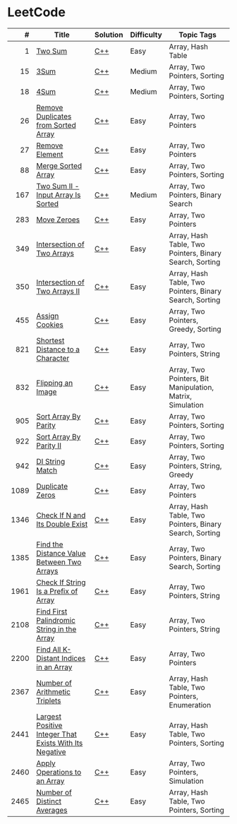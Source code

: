 # LeetCode

<!-- prettier-ignore -->
|    # | Title | Solution | Difficulty | Topic Tags |
| ---: | ----- | -------- | ---------- | ---------- |
| 1 | [Two Sum](https://leetcode.com/problems/two-sum/) | [C++](./algorithms/two-sum/two-sum.cc) | Easy | Array, Hash Table |
| 15 | [3Sum](https://leetcode.com/problems/3sum/) | [C++](./algorithms/3sum/3sum.cc) | Medium | Array, Two Pointers, Sorting |
| 18 | [4Sum](https://leetcode.com/problems/4sum/) | [C++](./algorithms/4sum/4sum.cc) | Medium | Array, Two Pointers, Sorting |
| 26 | [Remove Duplicates from Sorted Array](https://leetcode.com/problems/remove-duplicates-from-sorted-array/) | [C++](./algorithms/remove-duplicates-from-sorted-array/remove-duplicates-from-sorted-array.cc) | Easy | Array, Two Pointers |
| 27 | [Remove Element](https://leetcode.com/problems/remove-element/) | [C++](./algorithms/remove-element/remove-element.cc) | Easy | Array, Two Pointers |
| 88 | [Merge Sorted Array](https://leetcode.com/problems/merge-sorted-array/) | [C++](./algorithms/merge-sorted-array/merge-sorted-array.cc) | Easy | Array, Two Pointers, Sorting |
| 167 | [Two Sum II - Input Array Is Sorted](https://leetcode.com/problems/two-sum-ii-input-array-is-sorted/) | [C++](./algorithms/two-sum-ii-input-array-is-sorted/two-sum-ii-input-array-is-sorted.cc) | Medium | Array, Two Pointers, Binary Search |
| 283 | [Move Zeroes](https://leetcode.com/problems/move-zeroes/) | [C++](./algorithms/move-zeroes/move-zeroes.cc) | Easy | Array, Two Pointers |
| 349 | [Intersection of Two Arrays](https://leetcode.com/problems/intersection-of-two-arrays/) | [C++](./algorithms/intersection-of-two-arrays/intersection-of-two-arrays.cc) | Easy | Array, Hash Table, Two Pointers, Binary Search, Sorting |
| 350 | [Intersection of Two Arrays II](https://leetcode.com/problems/intersection-of-two-arrays-ii/) | [C++](./algorithms/intersection-of-two-arrays-ii/intersection-of-two-arrays-ii.cc) | Easy | Array, Hash Table, Two Pointers, Binary Search, Sorting |
| 455 | [Assign Cookies](https://leetcode.com/problems/assign-cookies/) | [C++](./algorithms/assign-cookies/assign-cookies.cc) | Easy | Array, Two Pointers, Greedy, Sorting |
| 821 | [Shortest Distance to a Character](https://leetcode.com/problems/shortest-distance-to-a-character/) | [C++](./algorithms/shortest-distance-to-a-character/shortest-distance-to-a-character.cc) | Easy | Array, Two Pointers, String |
| 832 | [Flipping an Image](https://leetcode.com/problems/flipping-an-image/) | [C++](./algorithms/flipping-an-image/flipping-an-image.cc) | Easy | Array, Two Pointers, Bit Manipulation, Matrix, Simulation |
| 905 | [Sort Array By Parity](https://leetcode.com/problems/sort-array-by-parity/) | [C++](./algorithms/sort-array-by-parity/sort-array-by-parity.cc) | Easy | Array, Two Pointers, Sorting |
| 922 | [Sort Array By Parity II](https://leetcode.com/problems/sort-array-by-parity-ii/) | [C++](./algorithms/sort-array-by-parity-ii/sort-array-by-parity-ii.cc) | Easy | Array, Two Pointers, Sorting |
| 942 | [DI String Match](https://leetcode.com/problems/di-string-match/) | [C++](./algorithms/di-string-match/di-string-match.cc) | Easy | Array, Two Pointers, String, Greedy |
| 1089 | [Duplicate Zeros](https://leetcode.com/problems/duplicate-zeros/) | [C++](./algorithms/duplicate-zeros/duplicate-zeros.cc) | Easy | Array, Two Pointers |
| 1346 | [Check If N and Its Double Exist](https://leetcode.com/problems/check-if-n-and-its-double-exist/) | [C++](./algorithms/check-if-n-and-its-double-exist/check-if-n-and-its-double-exist.cc) | Easy | Array, Hash Table, Two Pointers, Binary Search, Sorting |
| 1385 | [Find the Distance Value Between Two Arrays](https://leetcode.com/problems/find-the-distance-value-between-two-arrays/) | [C++](./algorithms/find-the-distance-value-between-two-arrays/find-the-distance-value-between-two-arrays.cc) | Easy | Array, Two Pointers, Binary Search, Sorting |
| 1961 | [Check If String Is a Prefix of Array](https://leetcode.com/problems/check-if-string-is-a-prefix-of-array/) | [C++](./algorithms/check-if-string-is-a-prefix-of-array/check-if-string-is-a-prefix-of-array.cc) | Easy | Array, Two Pointers, String |
| 2108 | [Find First Palindromic String in the Array](https://leetcode.com/problems/find-first-palindromic-string-in-the-array/) | [C++](./algorithms/find-first-palindromic-string-in-the-array/find-first-palindromic-string-in-the-array.cc) | Easy | Array, Two Pointers, String |
| 2200 | [Find All K-Distant Indices in an Array](https://leetcode.com/problems/find-all-k-distant-indices-in-an-array/) | [C++](./algorithms/find-all-k-distant-indices-in-an-array/find-all-k-distant-indices-in-an-array.cc) | Easy | Array, Two Pointers |
| 2367 | [Number of Arithmetic Triplets](https://leetcode.com/problems/number-of-arithmetic-triplets/) | [C++](./algorithms/number-of-arithmetic-triplets/number-of-arithmetic-triplets.cc) | Easy | Array, Hash Table, Two Pointers, Enumeration |
| 2441 | [Largest Positive Integer That Exists With Its Negative](https://leetcode.com/problems/largest-positive-integer-that-exists-with-its-negative/) | [C++](./algorithms/largest-positive-integer-that-exists-with-its-negative/largest-positive-integer-that-exists-with-its-negative.cc) | Easy | Array, Hash Table, Two Pointers, Sorting |
| 2460 | [Apply Operations to an Array](https://leetcode.com/problems/apply-operations-to-an-array/) | [C++](./algorithms/apply-operations-to-an-array/apply-operations-to-an-array.cc) | Easy | Array, Two Pointers, Simulation |
| 2465 | [Number of Distinct Averages](https://leetcode.com/problems/number-of-distinct-averages/) | [C++](./algorithms/number-of-distinct-averages/number-of-distinct-averages.cc) | Easy | Array, Hash Table, Two Pointers, Sorting |
